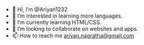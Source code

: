 - 👋 Hi, I’m @Ariyan1232
- 👀 I’m interested in learning more languages.
- 🌱 I’m currently learning HTML/CSS.
- 💞️ I’m looking to collaborate on websites and apps.
- 📫 How to reach me ariyan.nagratha@gmail.com

<!---
Ariyan1232/Ariyan1232 is a ✨ special ✨ repository because its `README.md` (this file) appears on your GitHub profile.
You can click the Preview link to take a look at your changes.
--->
